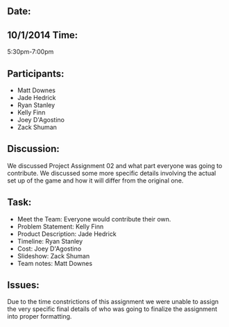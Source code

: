 Date:
--------
10/1/2014
Time: 
--------
5:30pm-7:00pm

Participants:
------------------
 - Matt Downes
 - Jade Hedrick
 - Ryan Stanley
 - Kelly Finn
 - Joey D'Agostino
 - Zack Shuman

Discussion:
----------------
We discussed Project Assignment 02 and what part everyone was going to contribute.
We discussed some more specific details involving the actual set up of the game and how
it will differ from the original one.

Task:
--------
 - Meet the Team:			Everyone would contribute their own.
 - Problem Statement: 		Kelly Finn
 - Product Description:            Jade Hedrick
 - Timeline:				        Ryan Stanley
 - Cost:					Joey D'Agostino
 - Slideshow:				Zack Shuman
 - Team notes:				Matt Downes

Issues:
----------
Due to the time constrictions of this assignment we were unable to assign the very specific final
details of who was going to finalize the assignment into proper formatting. 




